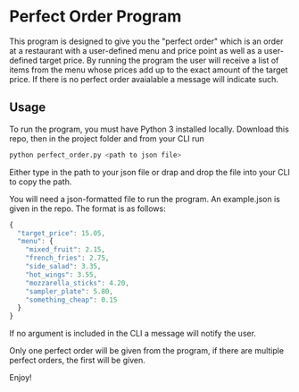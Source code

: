 # Perfect Order Program
This program is designed to give you the "perfect order" which is an order at a restaurant with a user-defined menu and price point as well as a user-defined target price. By running the program the user will receive a list of items from the menu whose prices add up to the exact amount of the target price. If there is no perfect order avaialable a message will indicate such.

## Usage
To run the program, you must have Python 3 installed locally. Download this repo, then in the project folder and from your CLI run 
```bash
python perfect_order.py <path to json file>
```
Either type in the path to your json file or drap and drop the file into your CLI to copy the path.

You will need a json-formatted file to run the program. An example.json is given in the repo. The format is as follows:

```javascript
{
  "target_price": 15.05,
  "menu": {
    "mixed_fruit": 2.15,
    "french_fries": 2.75,
    "side_salad": 3.35,
    "hot_wings": 3.55,
    "mozzarella_sticks": 4.20,
    "sampler_plate": 5.80,
    "something_cheap": 0.15
  }
}
```

If no argument is included in the CLI a message will notify the user. 

Only one perfect order will be given from the program, if there are multiple perfect orders, the first will be given.

Enjoy!